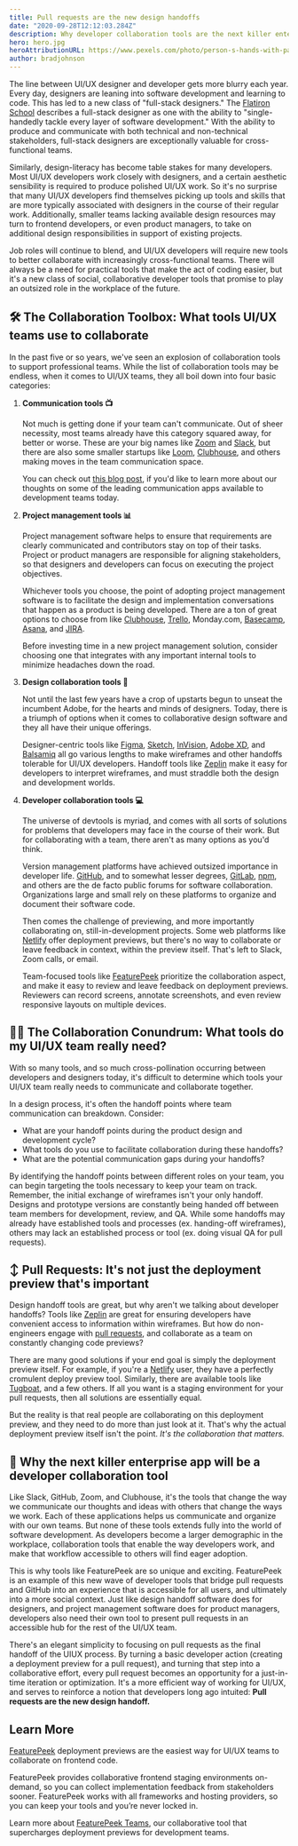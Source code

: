 ```yaml
---
title: Pull requests are the new design handoffs
date: "2020-09-28T12:12:03.284Z"
description: Why developer collaboration tools are the next killer enterprise apps
hero: hero.jpg
heroAttributionURL: https://www.pexels.com/photo/person-s-hands-with-paint-1428171/
author: bradjohnson
---
```

The line between UI/UX designer and developer gets more blurry each year. Every day, designers are leaning into software development and learning to code. This has led to a new class of "full-stack designers." The [Flatiron School](https://flatironschool.com/blog/what-is-full-stack-design/#:~:text=Full%2DStack%20Design%2C%20Full%20Stop,Still%20do%2C%20actually.) describes a full-stack designer as one with the ability to "single-handedly tackle every layer of software development." With the ability to produce and communicate with both technical and non-technical stakeholders, full-stack designers are exceptionally valuable for cross-functional teams.

Similarly, design-literacy has become table stakes for many developers. Most UI/UX developers work closely with designers, and a certain aesthetic sensibility is required to produce polished UI/UX work. So it's no surprise that many UI/UX developers find themselves picking up tools and skills that are more typically associated with designers in the course of their regular work. Additionally, smaller teams lacking available design resources may turn to frontend developers, or even product managers, to take on additional design responsibilities in support of existing projects.

Job roles will continue to blend, and UI/UX developers will require new tools to better collaborate with increasingly cross-functional teams. There will always be a need for practical tools that make the act of coding easier, but it's a new class of social, collaborative developer tools that promise to play an outsized role in the workplace of the future.

## 🛠️ The Collaboration Toolbox: What tools UI/UX teams use to collaborate
In the past five or so years, we've seen an explosion of collaboration tools to support professional teams. While the list of collaboration tools may be endless, when it comes to UI/UX teams, they all boil down into four basic categories:

1. **Communication tools 📺**

    Not much is getting done if your team can't communicate. Out of sheer necessity, most teams already have this category squared away, for better or worse. These are your big names like [Zoom](https://zoom.us/) and [Slack](https://slack.com/), but there are also some smaller startups like [Loom](https://www.loom.com/), [Clubhouse](https://techcrunch.com/2020/04/18/clubhouse-app-chat-rooms/), and others making moves in the team communication space.

    You can check out [this blog post](https://featurepeek.com/blog/the-wfh-edition-our-ultimate-remote-working-stack-for-frontend-developers/), if you'd like to learn more about our thoughts on some of the leading communication apps available to development teams today.

2. **Project management tools 📊**

    Project management software helps to ensure that requirements are clearly communicated and contributors stay on top of their tasks. Project or product managers are responsible for aligning stakeholders, so that designers and developers can focus on executing the project objectives.

    Whichever tools you choose, the point of adopting project management software is to facilitate the design and implementation conversations that happen as a product is being developed. There are a ton of great options to choose from like [Clubhouse](https://clubhouse.io/), [Trello](https://trello.com/en-US), Monday.com, [Basecamp](https://basecamp.com/), [Asana](https://asana.com/), and [JIRA](https://www.atlassian.com/software/jira).

    Before investing time in a new project management solution, consider choosing one that integrates with any important internal tools to minimize headaches down the road.

3. **Design collaboration tools 🎨**

    Not until the last few years have a crop of upstarts begun to unseat the incumbent Adobe, for the hearts and minds of designers. Today, there is a triumph of options when it comes to collaborative design software and they all have their unique offerings.

    Designer-centric tools like [Figma]( https://www.figma.com/), [Sketch](https://www.sketch.com/), [InVision](https://www.invisionapp.com/), [Adobe XD](https://www.adobe.com/products/xd.html), and [Balsamiq](https://balsamiq.com/) all go various lengths to make wireframes and other handoffs tolerable for UI/UX developers. Handoff tools like [Zeplin](https://zeplin.io/) make it easy for developers to interpret wireframes, and must straddle both the design and development worlds.

4. **Developer collaboration tools  💻**

    The universe of devtools is myriad, and comes with all sorts of solutions for problems that developers may face in the course of their work. But for collaborating with a team, there aren't as many options as you'd think.

    Version management platforms have achieved outsized importance in developer life. [GitHub](https://github.com/), and to somewhat lesser degrees, [GitLab](https://about.gitlab.com/), [npm](https://www.npmjs.com/), and others are the de facto public forums for software collaboration. Organizations large and small rely on these platforms to organize and document their software code.

    Then comes the challenge of previewing, and more importantly collaborating on, still-in-development projects. Some web platforms like [Netlify](https://www.netlify.com/) offer deployment previews, but there's no way to collaborate or leave feedback in context, within the preview itself. That's left to Slack, Zoom calls, or email.

    Team-focused tools like [FeaturePeek](https://featurepeek.com/) prioritize the collaboration aspect, and make it easy to review and leave feedback on deployment previews. Reviewers can record screens, annotate screenshots, and even review responsive layouts on multiple devices.
    
## 🤦‍♀️ The Collaboration Conundrum: What tools do my UI/UX team really need?

With so many tools, and so much cross-pollination occurring between developers and designers today, it's difficult to determine which tools your UI/UX team really needs to communicate and collaborate together.

In a design process, it's often the handoff points where team communication can breakdown. Consider:

* What are your handoff points during the product design and development cycle?
* What tools do you use to facilitate collaboration during these handoffs?
* What are the potential communication gaps during your handoffs?

By identifying the handoff points between different roles on your team, you can begin targeting the tools necessary to keep your team on track. Remember, the initial exchange of wireframes isn't your only handoff. Designs and prototype versions are constantly being handed off between team members for development, review, and QA. While some handoffs may already have established tools and processes (ex. handing-off wireframes), others may lack an established process or tool (ex. doing visual QA for pull requests).

## ↕️ Pull Requests: It's not just the deployment preview that's important

Design handoff tools are great, but why aren't we talking about developer handoffs? Tools like [Zeplin](https://zeplin.io/) are great for ensuring developers have convenient access to information within wireframes. But how do non-engineers engage with [pull requests](https://featurepeek.com/blog/why-are-so-many-orgs-slow-to-approve-pull-requests/), and collaborate as a team on constantly changing code previews?

There are many good solutions if your end goal is simply the deployment preview itself. For example, if you're a [Netlify](https://www.netlify.com/tags/deploy-previews/) user, they have a perfectly cromulent deploy preview tool. Similarly, there are available tools like [Tugboat](https://www.tugboat.qa/), and a few others. If all you want is a staging environment for your pull requests, then all solutions are essentially equal.

But the reality is that real people are collaborating on this deployment preview, and they need to do more than just look at it. That's why the actual deployment preview itself isn't the point. *It's the collaboration that matters.*

## 🚀 Why the next killer enterprise app will be a developer collaboration tool

Like Slack, GitHub, Zoom, and Clubhouse, it's the tools that change the way we communicate our thoughts and ideas with others that change the ways we work. Each of these applications helps us communicate and organize with our own teams. But none of these tools extends fully into the world of software development. As developers become a larger demographic in the workplace, collaboration tools that enable the way developers work, and make that workflow accessible to others will find eager adoption.

This is why tools like FeaturePeek are so unique and exciting. FeaturePeek is an example of this new wave of developer tools that bridge pull requests and GitHub into an experience that is accessible for all users, and ultimately into a more social context. Just like design handoff software does for designers, and project management software does for product managers, developers also need their own tool to present pull requests in an accessible hub for the rest of the UI/UX team.

There's an elegant simplicity to focusing on pull requests as the final handoff of the UIUX process. By turning a basic developer action (creating a deployment preview for a pull request), and turning that step into a collaborative effort, every pull request becomes an opportunity for a just-in-time iteration or optimization. It's a more efficient way of working for UI/UX, and serves to reinforce a notion that developers long ago intuited: **Pull requests are the new design handoff.**

## Learn More

[FeaturePeek](https://featurepeek.com/) deployment previews are the easiest way for UI/UX teams to collaborate on frontend code. 

FeaturePeek provides collaborative frontend staging environments on-demand, so you can collect implementation feedback from stakeholders sooner. FeaturePeek works with all frameworks and hosting providers, so you can keep your tools and you’re never locked in.

Learn more about [FeaturePeek Teams](https://featurepeek.com/product/teams), our collaborative tool that supercharges deployment previews for development teams.
